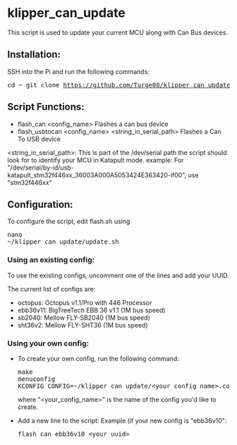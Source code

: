 # klipper_can_update

This script is used to update your current MCU along with Can Bus devices.

## Installation:

SSH into the Pi and run the following commands:<pre>cd ~
git clone https://github.com/Turge08/klipper_can_update</pre>

## Script Functions:

- flash_can <config_name> <uuid>
Flashes a can bus device
- flash_usbtocan <config_name> <uuid> <string_in_serial_path>
Flashes a Can To USB device

<string_in_serial_path>: This is part of the /dev/serial path  the script should look for to identify your MCU in Katapult mode. example: For "/dev/serial/by-id/usb-katapult_stm32f446xx_36003A000A5053424E363420-if00", use "stm32f446xx"

## Configuration:

To configure the script, edit flash.sh using <pre>nano ~/klipper_can_update/update.sh</pre>

### Using an existing config:

To use the existing configs, uncomment one of the lines and add your UUID.

The current list of configs are:

- octopus: Octopus v1.1/Pro with 446 Processor
- ebb36v11: BigTreeTech EBB 36 v1.1 (1M bus speed)
- sb2040: Mellow FLY-SB2040 (1M bus speed)
- sht36v2: Mellow FLY-SHT36 (1M bus speed)

### Using your own config:

- To create your own config, run the following command: <pre>make menuconfig KCONFIG_CONFIG=~/klipper_can_update/<your_config_name>.config</pre> where "<your_config_name>" is the name of the config you'd like to create.

- Add a new line to the script:
Example (if your new config is "ebb36v10": <pre>flash_can ebb36v10 <your_uuid></pre>
